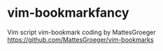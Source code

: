 # vim-bookmarkfancy
Vim script
vim-bookmark coding by MattesGroeger https://github.com/MattesGroeger/vim-bookmarks
